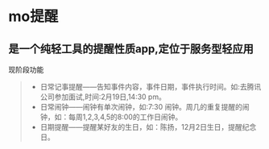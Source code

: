 # mo提醒
## 是一个纯轻工具的提醒性质app,定位于服务型轻应用
现阶段功能
> * 日常记事提醒——告知事件内容，事件日期，事件执行时间。如:去腾讯公司参加面试,时间:2月19日,14:30 pm。
> * 日常闹钟——闹钟有单次闹钟，如:7:30 闹钟。周几的重复提醒的闹钟，如：每周1,2,3,4,5的8:00的工作日闹钟。
> * 日期提醒——提醒某好友的生日，如：陈扬，12月2日生日，提醒纪念日。
